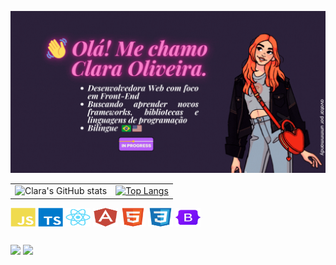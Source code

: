 ![Exemplo de Imagem](apresentacao.gif)



<table>
  <tr>
    <td>
      <img src="https://github-readme-stats.vercel.app/api?username=mclaraoliveira&show_icons=true&theme=synthwave" alt="Clara's GitHub stats" />
    </td>
    <td>
      <a href="https://github.com/mclaraoliveira/github-readme-stats">
        <img src="https://github-readme-stats.vercel.app/api/top-langs/?username=mclaraoliveira&show_icons=true&theme=synthwave" alt="Top Langs" />
      </a>
    </td>
  </tr>
</table>


<div style="display: inline-block">
  <img align="center" alt="Clara-Js" height="30" width="40" src="https://raw.githubusercontent.com/devicons/devicon/master/icons/javascript/javascript-plain.svg">
  <img align="center" alt="Clara-TypeScript" height="30" width="40" src="https://raw.githubusercontent.com/devicons/devicon/master/icons/typescript/typescript-plain.svg">
  <img align="center" alt="Clara-React" height="30" width="40" src="https://raw.githubusercontent.com/devicons/devicon/master/icons/react/react-original.svg">
  <img align="center" alt="Clara-Angular" height="30" width="40" src="https://raw.githubusercontent.com/devicons/devicon/master/icons/angularjs/angularjs-plain.svg">
  <img align="center" alt="Clara-HTML" height="30" width="40" src="https://raw.githubusercontent.com/devicons/devicon/master/icons/html5/html5-original.svg">
  <img align="center" alt="Clara-CSS" height="30" width="40" src="https://raw.githubusercontent.com/devicons/devicon/master/icons/css3/css3-original.svg">
  <img align="center" alt="Clara-Bootstrap" height="30" width="40" src="https://raw.githubusercontent.com/devicons/devicon/master/icons/bootstrap/bootstrap-original.svg">
</div>

##

<div> 

  <a href = "mailto:clara.santoss.oliveira@gmail.com"><img src="https://img.shields.io/badge/-Gmail-%23333?style=for-the-badge&logo=gmail&logoColor=white" target="_blank"></a>
  <a href="https://www.linkedin.com/in/mclaraoliveira/" target="_blank"><img src="https://img.shields.io/badge/-LinkedIn-%230077B5?style=for-the-badge&logo=linkedin&logoColor=white" target="_blank"></a> 
  
</div>
  
<!--


- 🔭 I’m currently working on ...
- 🌱 I’m currently learning ...
- 💬 Ask me about ...
- 📫 How to reach me: ...
- 😄 Pronouns: ...
- ⚡ Fun fact: ...
-->
